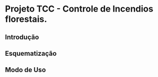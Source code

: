 # Projeto TCC - Controle de Incendios florestais.

## Introdução

## Esquematização

## Modo de Uso

